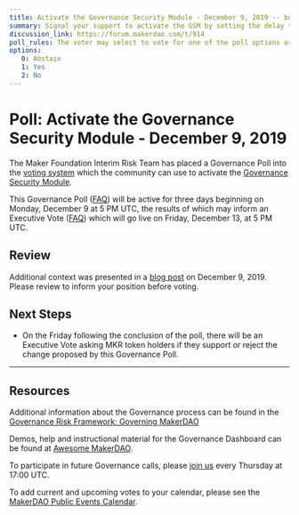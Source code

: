 ```yaml
---
title: Activate the Governance Security Module - December 9, 2019 -- bug_vs_me
summary: Signal your support to activate the GSM by setting the delay to 24 hours.
discussion_link: https://forum.makerdao.com/t/914
poll_rules: The voter may select to vote for one of the poll options or they may elect to abstain from the poll entirely
options:
   0: Abstain
   1: Yes
   2: No
---
```

# Poll: Activate the Governance Security Module - December 9, 2019

The Maker Foundation Interim Risk Team has placed a Governance Poll into the [voting system](https://vote.makerdao.com/polling) which the community can use to activate the [Governance Security Module](https://docs.makerdao.com/smart-contract-modules/governance-module/pause-detailed-documentation#1-introduction-summary).

This Governance Poll ([FAQ](https://community-development.makerdao.com/governance/governance#is-there-more-than-one-type-of-vote)) will be active for three days beginning on Monday, December 9 at 5 PM UTC, the results of which may inform an Executive Vote ([FAQ](https://community-development.makerdao.com/governance/governance#what-is-continuous-approval-voting)) which will go live on Friday, December 13, at 5 PM UTC.

## Review

Additional context was presented in a [blog post](https://blog.makerdao.com/governance-security-module-gsm/) on December 9, 2019. Please review to inform your position before voting.

## Next Steps

* On the Friday following the conclusion of the poll, there will be an Executive Vote asking MKR token holders if they support or reject the change proposed by this Governance Poll.

---

## Resources

Additional information about the Governance process can be found in the [Governance Risk Framework: Governing MakerDAO](https://community-development.makerdao.com/governance/governance-risk-framework)

Demos, help and instructional material for the Governance Dashboard can be found at [Awesome MakerDAO](https://awesome.makerdao.com/#voting).

To participate in future Governance calls, please [join us](https://community-development.makerdao.com/governance/governance-and-risk-meetings) every Thursday at 17:00 UTC.

To add current and upcoming votes to your calendar, please see the [MakerDAO Public Events Calendar](https://calendar.google.com/calendar/embed?src=makerdao.com_3efhm2ghipksegl009ktniomdk%40group.calendar.google.com&ctz=America%2FLos_Angeles).
